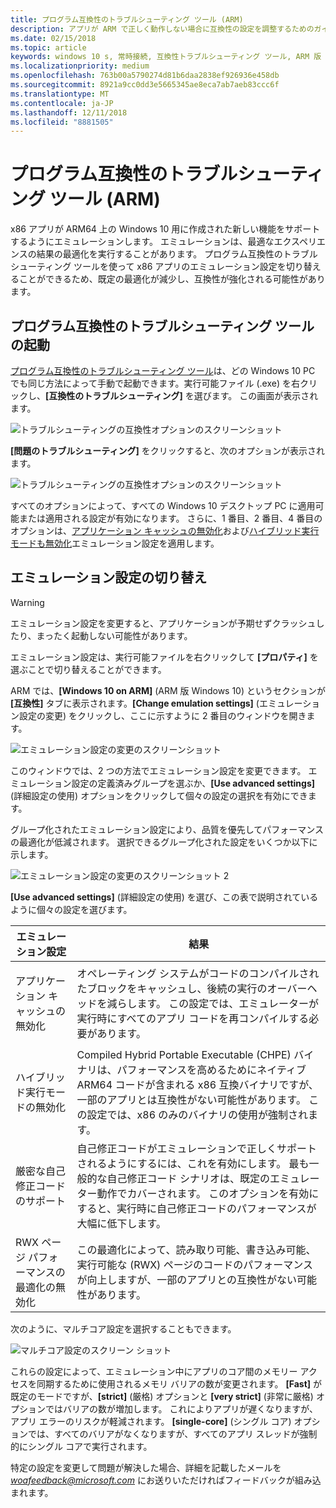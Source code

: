 ```yaml
---
title: プログラム互換性のトラブルシューティング ツール (ARM)
description: アプリが ARM で正しく動作しない場合に互換性の設定を調整するためのガイダンス
ms.date: 02/15/2018
ms.topic: article
keywords: windows 10 s, 常時接続, 互換性トラブルシューティング ツール, ARM 版 Windows
ms.localizationpriority: medium
ms.openlocfilehash: 763b00a5790274d81b6daa2838ef926936e458db
ms.sourcegitcommit: 8921a9cc0dd3e5665345ae8eca7ab7aeb83ccc6f
ms.translationtype: MT
ms.contentlocale: ja-JP
ms.lasthandoff: 12/11/2018
ms.locfileid: "8881505"
---
```

# <a name="program-compatibility-troubleshooter-on-arm"></a>プログラム互換性のトラブルシューティング ツール (ARM)
x86 アプリが ARM64 上の Windows 10 用に作成された新しい機能をサポートするようにエミュレーションします。 エミュレーションは、最適なエクスペリエンスの結果の最適化を実行することがあります。 プログラム互換性のトラブルシューティング ツールを使って x86 アプリのエミュレーション設定を切り替えることができるため、既定の最適化が減少し、互換性が強化される可能性があります。

## <a name="start-the-program-compatibility-troubleshooter"></a>プログラム互換性のトラブルシューティング ツールの起動
[プログラム互換性のトラブルシューティング ツール](https://support.microsoft.com/en-us/help/15078/windows-make-older-programs-compatible)は、どの Windows 10 PC でも同じ方法によって手動で起動できます。実行可能ファイル (.exe) を右クリックし、**[互換性のトラブルシューティング]** を選びます。 この画面が表示されます。

![トラブルシューティングの互換性オプションのスクリーンショット](images/arm/Capture4.png)

**[問題のトラブルシューティング]** をクリックすると、次のオプションが表示されます。

![トラブルシューティングの互換性オプションのスクリーンショット](images/arm/Capture5.png)

すべてのオプションによって、すべての Windows 10 デスクトップ PC に適用可能または適用される設定が有効になります。 さらに、1 番目、2 番目、4 番目のオプションは、[アプリケーション キャッシュの無効化](#disable-app-cache)および[ハイブリッド実行モードも無効化](#disable-hybrid-exec-mode)エミュレーション設定を適用します。

## <a name="toggling-emulation-settings"></a>エミュレーション設定の切り替え
> [!WARNING]
> エミュレーション設定を変更すると、アプリケーションが予期せずクラッシュしたり、まったく起動しない可能性があります。

エミュレーション設定は、実行可能ファイルを右クリックして **[プロパティ]** を選ぶことで切り替えることができます。

ARM では、**[Windows 10 on ARM]** (ARM 版 Windows 10) というセクションが **[互換性]** タブに表示されます。**[Change emulation settings]** (エミュレーション設定の変更) をクリックし、ここに示すように 2 番目のウィンドウを開きます。

![エミュレーション設定の変更のスクリーンショット](images/arm/Capture.png)

このウィンドウでは、2 つの方法でエミュレーション設定を変更できます。 エミュレーション設定の定義済みグループを選ぶか、**[Use advanced settings]** (詳細設定の使用) オプションをクリックして個々の設定の選択を有効にできます。

グループ化されたエミュレーション設定により、品質を優先してパフォーマンスの最適化が低減されます。 選択できるグループ化された設定をいくつか以下に示します。

![エミュレーション設定の変更のスクリーンショット 2](images/arm/Capture2.png)

**[Use advanced settings]** (詳細設定の使用) を選び、この表で説明されているように個々の設定を選びます。

| エミュレーション設定 | 結果 |
| ----------------- | ----------- |
| <p id="disable-app-cache">アプリケーション キャッシュの無効化</p> | オペレーティング システムがコードのコンパイルされたブロックをキャッシュし、後続の実行のオーバーヘッドを減らします。 この設定では、エミュレーターが実行時にすべてのアプリ コードを再コンパイルする必要があります。 |
| <p id="disable-hybrid-exec-mode">ハイブリッド実行モードの無効化</p> | Compiled Hybrid Portable Executable (CHPE) バイナリは、パフォーマンスを高めるためにネイティブ ARM64 コードが含まれる x86 互換バイナリですが、一部のアプリとは互換性がない可能性があります。 この設定では、x86 のみのバイナリの使用が強制されます。 |
| 厳密な自己修正コードのサポート | 自己修正コードがエミュレーションで正しくサポートされるようにするには、これを有効にします。 最も一般的な自己修正コード シナリオは、既定のエミュレーター動作でカバーされます。 このオプションを有効にすると、実行時に自己修正コードのパフォーマンスが大幅に低下します。 |
| RWX ページ パフォーマンスの最適化の無効化 | この最適化によって、読み取り可能、書き込み可能、実行可能な (RWX) ページのコードのパフォーマンスが向上しますが、一部のアプリとの互換性がない可能性があります。 |

次のように、マルチコア設定を選択することもできます。

![マルチコア設定のスクリーン ショット](images/arm/Capture3.png)

これらの設定によって、エミュレーション中にアプリのコア間のメモリー アクセスを同期するために使用されるメモリ バリアの数が変更されます。 **[Fast]** が既定のモードですが、**[strict]** (厳格) オプションと **[very strict]** (非常に厳格) オプションではバリアの数が増加します。 これによりアプリが遅くなりますが、アプリ エラーのリスクが軽減されます。 **[single-core]** (シングル コア) オプションでは、すべてのバリアがなくなりますが、すべてのアプリ スレッドが強制的にシングル コアで実行されます。

特定の設定を変更して問題が解決した場合、詳細を記載したメールを *woafeedback@microsoft.com* にお送りいただければフィードバックが組み込まれます。
